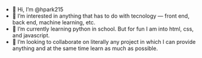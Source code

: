 - 👋 Hi, I’m @hpark215
- 👀 I’m interested in anything that has to do with tecnology — front end, back end, machine learning, etc. 
- 🌱 I’m currently learning python in school. But for fun I am into html, css, and javascript. 
- 💞️ I’m looking to collaborate on literally any project in which I can provide anything and at the same time learn as much as possible. 

<!---
hpark215/hpark215 is a ✨ special ✨ repository because its `README.md` (this file) appears on your GitHub profile.
You can click the Preview link to take a look at your changes.
--->

